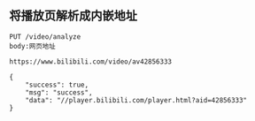 ## 将播放页解析成内嵌地址
```text
PUT /video/analyze
body:网页地址
```
```text
https://www.bilibili.com/video/av42856333
```
```text
{
    "success": true,
    "msg": "success",
    "data": "//player.bilibili.com/player.html?aid=42856333"
}
```